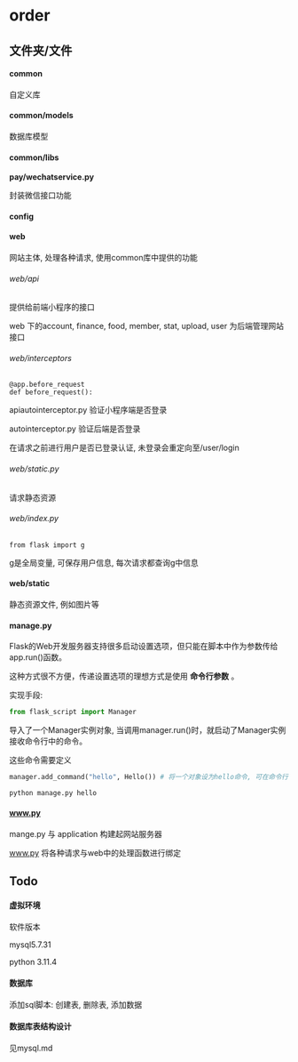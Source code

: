 # order

## 文件夹/文件

#### common

自定义库



#### common/models

数据库模型



#### common/libs



**pay/wechatservice.py**

封装微信接口功能



#### config



#### web

网站主体, 处理各种请求, 使用common库中提供的功能


###### web/api

提供给前端小程序的接口

web 下的account, finance, food, member, stat, upload, user 为后端管理网站接口


###### web/interceptors

```python-repl
@app.before_request
def before_request():
```

apiautointerceptor.py 验证小程序端是否登录

autointerceptor.py 验证后端是否登录

在请求之前进行用户是否已登录认证, 未登录会重定向至/user/login


###### web/static.py

请求静态资源


###### web/index.py

```python-repl
from flask import g
```

g是全局变量, 可保存用户信息, 每次请求都查询g中信息


#### web/static

静态资源文件, 例如图片等

#### manage.py

Flask的Web开发服务器支持很多启动设置选项，但只能在脚本中作为参数传给app.run()函数。

这种方式很不方便，传递设置选项的理想方式是使用 **命令行参数** 。

实现手段:

```python
from flask_script import Manager
```

导入了一个Manager实例对象, 当调用manager.run()时，就启动了Manager实例接收命令行中的命令。

这些命令需要定义

```python
manager.add_command("hello", Hello()) # 将一个对象设为hello命令, 可在命令行中使用该命令
```

```bash
python manage.py hello
```

#### www.py

mange.py 与 application 构建起网站服务器

www.py 将各种请求与web中的处理函数进行绑定



## Todo



#### 虚拟环境

软件版本

mysql5.7.31

python 3.11.4



#### 数据库

添加sql脚本: 创建表, 删除表, 添加数据



#### 数据库表结构设计

见mysql.md



